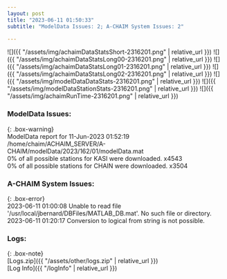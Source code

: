 ```yaml
---
layout: post
title: "2023-06-11 01:50:33"
subtitle: "ModelData Issues: 2; A-CHAIM System Issues: 2"

---
```


![]({{ "/assets/img/achaimDataStatsShort-2316201.png" | relative_url }})
![]({{ "/assets/img/achaimDataStatsLong00-2316201.png" | relative_url }})
![]({{ "/assets/img/achaimDataStatsLong01-2316201.png" | relative_url }})
![]({{ "/assets/img/achaimDataStatsLong02-2316201.png" | relative_url }})
![]({{ "/assets/img/modelDataDataStats-2316201.png" | relative_url }})
![]({{ "/assets/img/modelDataStationStats-2316201.png" | relative_url }})
![]({{ "/assets/img/achaimRunTime-2316201.png" | relative_url }})


### ModelData Issues:  
  
{: .box-warning}  
 ModelData report for 11-Jun-2023 01:52:19   
 /home/chaim/ACHAIM_SERVER/A-CHAIM/modelData/2023/162/01/modelData.mat   
 0% of all possible stations for KASI were downloaded. x4543   
 0% of all possible stations for CHAIN were downloaded. x3504   
  
### A-CHAIM System Issues:  
  
{: .box-error}  
2023-06-11 01:00:08 Unable to read file '/usr/local/jbernard/DBFiles/MATLAB_DB.mat'. No such file or directory.  
2023-06-11 01:20:17 Conversion to logical from string is not possible.  

### Logs:  
  
{: .box-note}  
[Logs.zip]({{ "/assets/other/logs.zip" | relative_url }})  
[Log Info]({{ "/logInfo" | relative_url }})  
